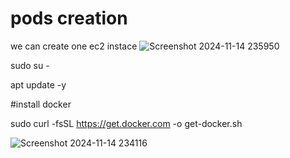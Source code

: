 # pods creation
we can create one ec2 instace
![Screenshot 2024-11-14 235950](https://github.com/user-attachments/assets/13d7f942-0348-4f16-9fff-d6a34c4be1f1)

sudo su -

apt update -y

#install docker

sudo curl -fsSL https://get.docker.com -o get-docker.sh 

![Screenshot 2024-11-14 234116](https://github.com/user-attachments/assets/da2813c0-7b56-4580-9e73-e08e0ca3a0ce)

